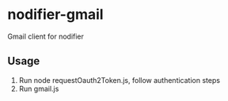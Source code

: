 nodifier-gmail
==============
Gmail client for nodifier

Usage
-----
1. Run node requestOauth2Token.js, follow authentication steps
2. Run gmail.js
